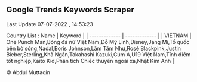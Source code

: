 

## Google Trends Keywords Scraper 
 
Last Update 07-07-2022 , 14:53:23

Country List :
 Name  | Keyword |
| ------------- | ------------- |
| VIETNAM | One Punch Man,Bóng đá nữ Việt Nam,Đỗ Mỹ Linh,Disney,Jang Mi,Tổ quốc bên bờ sóng,Nadal,Boris Johnson,Lâm Tâm Như,Rosé Blackpink,Justin Bieber,Sterling,Khả Ngân,Takahashi Kazuki,Cúm A,U19 Việt Nam,Tính điểm tốt nghiệp,Kaito Kid,Phân tích Chiếc thuyền ngoài xa,Nhật Kim Anh |



© Abdul Muttaqin 

